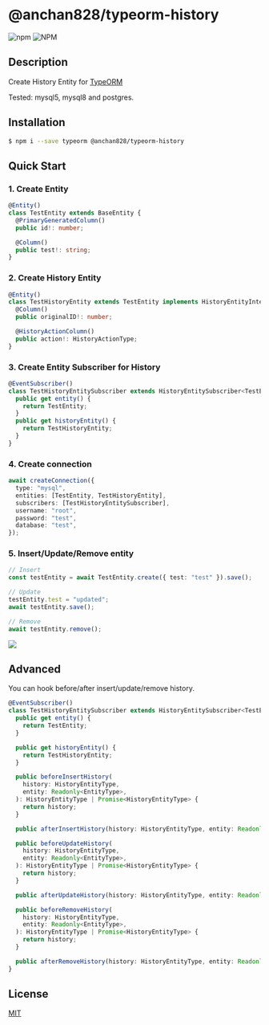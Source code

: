 # @anchan828/typeorm-history

![npm](https://img.shields.io/npm/v/@anchan828/typeorm-history.svg)
![NPM](https://img.shields.io/npm/l/@anchan828/typeorm-history.svg)

## Description

Create History Entity for [TypeORM](http://typeorm.io)

Tested: mysql5, mysql8 and postgres.

## Installation

```bash
$ npm i --save typeorm @anchan828/typeorm-history
```

## Quick Start

### 1. Create Entity

```ts
@Entity()
class TestEntity extends BaseEntity {
  @PrimaryGeneratedColumn()
  public id!: number;

  @Column()
  public test!: string;
}
```

### 2. Create History Entity

```ts
@Entity()
class TestHistoryEntity extends TestEntity implements HistoryEntityInterface {
  @Column()
  public originalID!: number;

  @HistoryActionColumn()
  public action!: HistoryActionType;
}
```

### 3. Create Entity Subscriber for History

```ts
@EventSubscriber()
class TestHistoryEntitySubscriber extends HistoryEntitySubscriber<TestEntity, TestHistoryEntity> {
  public get entity() {
    return TestEntity;
  }
  public get historyEntity() {
    return TestHistoryEntity;
  }
}
```

### 4. Create connection

```ts
await createConnection({
  type: "mysql",
  entities: [TestEntity, TestHistoryEntity],
  subscribers: [TestHistoryEntitySubscriber],
  username: "root",
  password: "test",
  database: "test",
});
```

### 5. Insert/Update/Remove entity

```ts
// Insert
const testEntity = await TestEntity.create({ test: "test" }).save();

// Update
testEntity.test = "updated";
await testEntity.save();

// Remove
await testEntity.remove();
```

![](https://i.gyazo.com/c5c25280122bfe423533f8db269d04f4.png)

## Advanced

You can hook before/after insert/update/remove history.

```ts
@EventSubscriber()
class TestHistoryEntitySubscriber extends HistoryEntitySubscriber<TestEntity, TestHistoryEntity> {
  public get entity() {
    return TestEntity;
  }

  public get historyEntity() {
    return TestHistoryEntity;
  }

  public beforeInsertHistory(
    history: HistoryEntityType,
    entity: Readonly<EntityType>,
  ): HistoryEntityType | Promise<HistoryEntityType> {
    return history;
  }

  public afterInsertHistory(history: HistoryEntityType, entity: Readonly<EntityType>): void | Promise<void> {}

  public beforeUpdateHistory(
    history: HistoryEntityType,
    entity: Readonly<EntityType>,
  ): HistoryEntityType | Promise<HistoryEntityType> {
    return history;
  }

  public afterUpdateHistory(history: HistoryEntityType, entity: Readonly<EntityType>): void | Promise<void> {}

  public beforeRemoveHistory(
    history: HistoryEntityType,
    entity: Readonly<EntityType>,
  ): HistoryEntityType | Promise<HistoryEntityType> {
    return history;
  }

  public afterRemoveHistory(history: HistoryEntityType, entity: Readonly<EntityType>): void | Promise<void> {}
}
```

## License

[MIT](LICENSE)
